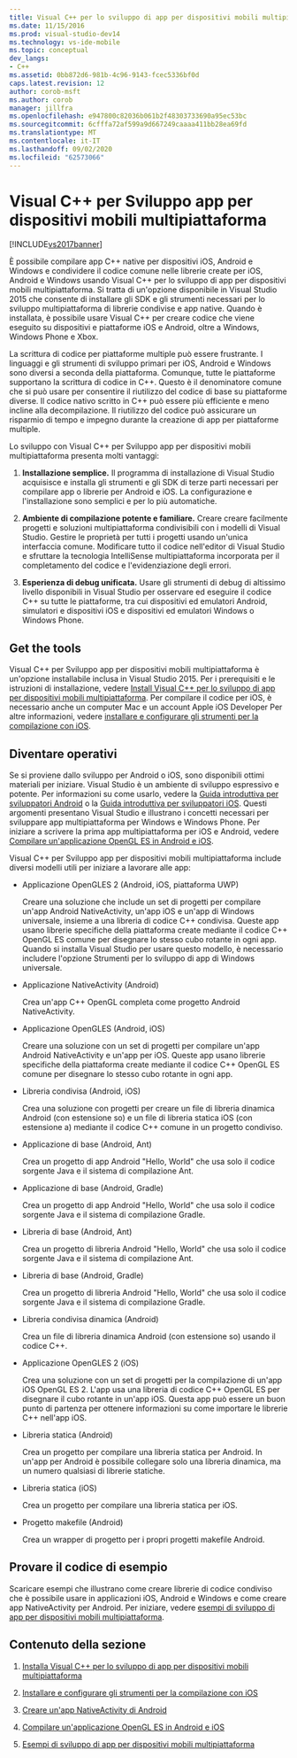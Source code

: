 ```yaml
---
title: Visual C++ per lo sviluppo di app per dispositivi mobili multipiattaforma | Microsoft Docs
ms.date: 11/15/2016
ms.prod: visual-studio-dev14
ms.technology: vs-ide-mobile
ms.topic: conceptual
dev_langs:
- C++
ms.assetid: 0bb872d6-981b-4c96-9143-fcec5336bf0d
caps.latest.revision: 12
author: corob-msft
ms.author: corob
manager: jillfra
ms.openlocfilehash: e947800c82036b061b2f48303733690a95ec53bc
ms.sourcegitcommit: 6cfffa72af599a9d667249caaaa411bb28ea69fd
ms.translationtype: MT
ms.contentlocale: it-IT
ms.lasthandoff: 09/02/2020
ms.locfileid: "62573066"
---
```

# <a name="visual-c-for-cross-platform-mobile-development"></a>Visual C++ per Sviluppo app per dispositivi mobili multipiattaforma
[!INCLUDE[vs2017banner](../includes/vs2017banner.md)]

È possibile compilare app C++ native per dispositivi iOS, Android e Windows e condividere il codice comune nelle librerie create per iOS, Android e Windows usando Visual C++ per lo sviluppo di app per dispositivi mobili multipiattaforma. Si tratta di un'opzione disponibile in Visual Studio 2015 che consente di installare gli SDK e gli strumenti necessari per lo sviluppo multipiattaforma di librerie condivise e app native. Quando è installata, è possibile usare Visual C++ per creare codice che viene eseguito su dispositivi e piattaforme iOS e Android, oltre a Windows, Windows Phone e Xbox.  
  
 La scrittura di codice per piattaforme multiple può essere frustrante. I linguaggi e gli strumenti di sviluppo primari per iOS, Android e Windows sono diversi a seconda della piattaforma. Comunque, tutte le piattaforme supportano la scrittura di codice in C++. Questo è il denominatore comune che si può usare per consentire il riutilizzo del codice di base su piattaforme diverse. Il codice nativo scritto in C++ può essere più efficiente e meno incline alla decompilazione. Il riutilizzo del codice può assicurare un risparmio di tempo e impegno durante la creazione di app per piattaforme multiple.  
  
 Lo sviluppo con Visual C++ per Sviluppo app per dispositivi mobili multipiattaforma presenta molti vantaggi:  
  
1. **Installazione semplice.** Il programma di installazione di Visual Studio acquisisce e installa gli strumenti e gli SDK di terze parti necessari per compilare app o librerie per Android e iOS. La configurazione e l'installazione sono semplici e per lo più automatiche.  
  
2. **Ambiente di compilazione potente e familiare.** Creare creare facilmente progetti e soluzioni multipiattaforma condivisibili con i modelli di Visual Studio. Gestire le proprietà per tutti i progetti usando un'unica interfaccia comune. Modificare tutto il codice nell'editor di Visual Studio e sfruttare la tecnologia IntelliSense multipiattaforma incorporata per il completamento del codice e l'evidenziazione degli errori.  
  
3. **Esperienza di debug unificata.** Usare gli strumenti di debug di altissimo livello disponibili in Visual Studio per osservare ed eseguire il codice C++ su tutte le piattaforme, tra cui dispositivi ed emulatori Android, simulatori e dispositivi iOS e dispositivi ed emulatori Windows o Windows Phone.  
  
## <a name="get-the-tools"></a>Get the tools  
 Visual C++ per Sviluppo app per dispositivi mobili multipiattaforma è un'opzione installabile inclusa in Visual Studio 2015. Per i prerequisiti e le istruzioni di installazione, vedere [Install Visual C++ per lo sviluppo di app per dispositivi mobili multipiattaforma](../cross-platform/install-visual-cpp-for-cross-platform-mobile-development.md). Per compilare il codice per iOS, è necessario anche un computer Mac e un account Apple iOS Developer Per altre informazioni, vedere [installare e configurare gli strumenti per la compilazione con iOS](../cross-platform/install-and-configure-tools-to-build-using-ios.md).  
  
## <a name="come-up-to-speed"></a>Diventare operativi  
 Se si proviene dallo sviluppo per Android o iOS, sono disponibili ottimi materiali per iniziare. Visual Studio è un ambiente di sviluppo espressivo e potente. Per informazioni su come usarlo, vedere la [Guida introduttiva per sviluppatori Android](https://msdn.microsoft.com/library/windows/apps/dn275875.aspx) o la [Guida introduttiva per sviluppatori iOS](https://msdn.microsoft.com/library/windows/apps/xaml/jj657966.aspx). Questi argomenti presentano Visual Studio e illustrano i concetti necessari per sviluppare app multipiattaforma per Windows e Windows Phone. Per iniziare a scrivere la prima app multipiattaforma per iOS e Android, vedere [Compilare un'applicazione OpenGL ES in Android e iOS](../cross-platform/build-an-opengl-es-application-on-android-and-ios.md).  
  
 Visual C++ per Sviluppo app per dispositivi mobili multipiattaforma include diversi modelli utili per iniziare a lavorare alle app:  
  
- Applicazione OpenGLES 2 (Android, iOS, piattaforma UWP)  
  
     Creare una soluzione che include un set di progetti per compilare un'app Android NativeActivity, un'app iOS e un'app di Windows universale, insieme a una libreria di codice C++ condivisa. Queste app usano librerie specifiche della piattaforma create mediante il codice C++ OpenGL ES comune per disegnare lo stesso cubo rotante in ogni app. Quando si installa Visual Studio per usare questo modello, è necessario includere l'opzione Strumenti per lo sviluppo di app di Windows universale.  
  
- Applicazione NativeActivity (Android)  
  
     Crea un'app C++ OpenGL completa come progetto Android NativeActivity.  
  
- Applicazione OpenGLES (Android, iOS)  
  
     Creare una soluzione con un set di progetti per compilare un'app Android NativeActivity e un'app per iOS. Queste app usano librerie specifiche della piattaforma create mediante il codice C++ OpenGL ES comune per disegnare lo stesso cubo rotante in ogni app.  
  
- Libreria condivisa (Android, iOS)  
  
     Crea una soluzione con progetti per creare un file di libreria dinamica Android (con estensione so) e un file di libreria statica iOS (con estensione a) mediante il codice C++ comune in un progetto condiviso.  
  
- Applicazione di base (Android, Ant)  
  
     Crea un progetto di app Android "Hello, World" che usa solo il codice sorgente Java e il sistema di compilazione Ant.  
  
- Applicazione di base (Android, Gradle)  
  
     Crea un progetto di app Android "Hello, World" che usa solo il codice sorgente Java e il sistema di compilazione Gradle.  
  
- Libreria di base (Android, Ant)  
  
     Crea un progetto di libreria Android "Hello, World" che usa solo il codice sorgente Java e il sistema di compilazione Ant.  
  
- Libreria di base (Android, Gradle)  
  
     Crea un progetto di libreria Android "Hello, World" che usa solo il codice sorgente Java e il sistema di compilazione Gradle.  
  
- Libreria condivisa dinamica (Android)  
  
     Crea un file di libreria dinamica Android (con estensione so) usando il codice C++.  
  
- Applicazione OpenGLES 2 (iOS)  
  
     Crea una soluzione con un set di progetti per la compilazione di un'app iOS OpenGL ES 2. L'app usa una libreria di codice C++ OpenGL ES per disegnare il cubo rotante in un'app iOS. Questa app può essere un buon punto di partenza per ottenere informazioni su come importare le librerie C++ nell'app iOS.  
  
- Libreria statica (Android)  
  
     Crea un progetto per compilare una libreria statica per Android. In un'app per Android è possibile collegare solo una libreria dinamica, ma un numero qualsiasi di librerie statiche.  
  
- Libreria statica (iOS)  
  
     Crea un progetto per compilare una libreria statica per iOS.  
  
- Progetto makefile (Android)  
  
     Crea un wrapper di progetto per i propri progetti makefile Android.  
  
## <a name="try-out-sample-code"></a>Provare il codice di esempio  
 Scaricare esempi che illustrano come creare librerie di codice condiviso che è possibile usare in applicazioni iOS, Android e Windows e come creare app NativeActivity per Android. Per iniziare, vedere [esempi di sviluppo di app per dispositivi mobili multipiattaforma](../cross-platform/cross-platform-mobile-development-examples.md).  
  
## <a name="in-this-section"></a>Contenuto della sezione  
  
1. [Installa Visual C++ per lo sviluppo di app per dispositivi mobili multipiattaforma](../cross-platform/install-visual-cpp-for-cross-platform-mobile-development.md)  
  
2. [Installare e configurare gli strumenti per la compilazione con iOS](../cross-platform/install-and-configure-tools-to-build-using-ios.md)  
  
3. [Creare un'app NativeActivity di Android](../cross-platform/create-an-android-native-activity-app.md)  
  
4. [Compilare un'applicazione OpenGL ES in Android e iOS](../cross-platform/build-an-opengl-es-application-on-android-and-ios.md)  
  
5. [Esempi di sviluppo di app per dispositivi mobili multipiattaforma](../cross-platform/cross-platform-mobile-development-examples.md)
